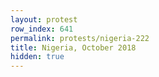 ```yaml
---
layout: protest
row_index: 641
permalink: protests/nigeria-222
title: Nigeria, October 2018
hidden: true
---
```

